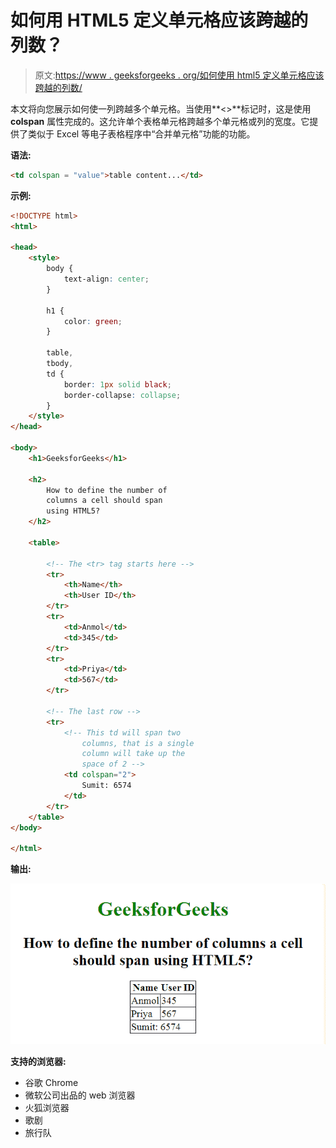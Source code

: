 # 如何用 HTML5 定义单元格应该跨越的列数？

> 原文:[https://www . geeksforgeeks . org/如何使用 html5 定义单元格应该跨越的列数/](https://www.geeksforgeeks.org/how-to-define-the-number-of-columns-a-cell-should-span-using-html5/)

本文将向您展示如何使一列跨越多个单元格。当使用**<>**标记时，这是使用 **colspan** 属性完成的。这允许单个表格单元格跨越多个单元格或列的宽度。它提供了类似于 Excel 等电子表格程序中“合并单元格”功能的功能。

**语法:**

```html
<td colspan = "value">table content...</td>
```

**示例:**

```html
<!DOCTYPE html>
<html>

<head>
    <style>
        body {
            text-align: center;
        }

        h1 {
            color: green;
        }

        table,
        tbody,
        td {
            border: 1px solid black;
            border-collapse: collapse;
        }
    </style>
</head>

<body>
    <h1>GeeksforGeeks</h1>

    <h2>
        How to define the number of
        columns a cell should span
        using HTML5?
    </h2>

    <table>

        <!-- The <tr> tag starts here -->
        <tr>
            <th>Name</th>
            <th>User ID</th>
        </tr>
        <tr>
            <td>Anmol</td>
            <td>345</td>
        </tr>
        <tr>
            <td>Priya</td>
            <td>567</td>
        </tr>

        <!-- The last row -->
        <tr>
            <!-- This td will span two 
                columns, that is a single 
                column will take up the 
                space of 2 -->
            <td colspan="2">
                Sumit: 6574
            </td>
        </tr>
    </table>
</body>

</html>
```

**输出:**

![](img/3c8074ffe0259b64dcb6d757c96f9364.png)

**支持的浏览器:**

*   谷歌 Chrome
*   微软公司出品的 web 浏览器
*   火狐浏览器
*   歌剧
*   旅行队